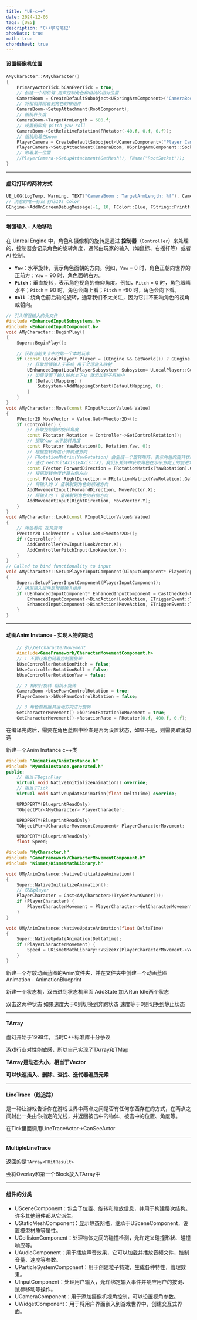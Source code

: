 ```yaml
---
title: "UE-c++"
date: 2024-12-03
tags: [UE5]
description: "C++学习笔记"
showDate: true
math: true
chordsheet: true
---
```


#### 设置摄像机位置

```c++
AMyCharacter::AMyCharacter()
{
	PrimaryActorTick.bCanEverTick = true;
	// 创建一个相机臂 用来控制角色和相机的相对位置
	CameraBoom = CreateDefaultSubobject<USpringArmComponent>("CameraBoom");
	// 将相机臂附着到角色的根组件
	CameraBoom->SetupAttachment(RootComponent);
	// 相机杆长度
	CameraBoom->TargetArmLength = 600.f;
	// 设置俯仰角 pitch yaw roll
	CameraBoom->SetRelativeRotation(FRotator(-40.f, 0.f, 0.f));
	// 相机附着在boom
	PlayerCamera = CreateDefaultSubobject<UCameraComponent>("Player Camera");
	PlayerCamera->SetupAttachment(CameraBoom, USpringArmComponent::SocketName);
	// 附着某一位置
	//PlayerCamera->SetupAttachment(GetMesh(), FName("RootSocket"));
}

```

---

#### 虚幻打印的两种方式


```c++
UE_LOG(LogTemp, Warning, TEXT("CameraBoom : TargetArmLength: %f"), CameraBoom->TargetArmLength);
// 消息的唯一标识 打印10s color
GEngine->AddOnScreenDebugMessage(-1, 10, FColor::Blue, FString::Printf(TEXT("CameraBoom : TargetArmLength: %f"), CameraBoom->TargetArmLength));
```

---

#### 增强输入 - 人物移动

在 Unreal Engine 中，角色和摄像机的旋转是通过 **控制器**（`Controller`）来处理的，控制器会记录角色的旋转角度，通常由玩家的输入（如鼠标、右摇杆等）或者 AI 控制。

- **`Yaw`**：水平旋转，表示角色面朝的方向。例如，`Yaw` = 0 时，角色正朝向世界的正前方；`Yaw` = 90 时，角色面朝右方。
- **`Pitch`**：垂直旋转，表示角色视角的俯仰角度。例如，`Pitch` = 0 时，角色眼睛水平；`Pitch` = 90 时，角色会向上看；`Pitch` = -90 时，角色会向下看。
- **`Roll`**：绕角色前后轴的旋转，通常我们不太关注，因为它并不影响角色的视角或朝向。

```c++
// 引入增强输入的头文件
#include <EnhancedInputSubsystems.h>
#include <EnhancedInputComponent.h>
void AMyCharacter::BeginPlay()
{
	Super::BeginPlay();

	// 获取当前关卡中的第一个本地玩家
	if (const ULocalPlayer* Player = (GEngine && GetWorld()) ? GEngine->GetFirstGamePlayer(GetWorld()) : nullptr){
		// 获取增强输入子系统 用于处理输入映射
		UEnhancedInputLocalPlayerSubsystem* Subsystem= ULocalPlayer::GetSubsystem<UEnhancedInputLocalPlayerSubsystem>(Player);
		// 如果设置了输入映射上下文 就添加到子系统中
		if (DefaultMapping) {
			Subsystem->AddMappingContext(DefaultMapping, 0);
		}
	}
}
void AMyCharacter::Move(const FInputActionValue& Value)
{
	FVector2D MoveVector = Value.Get<FVector2D>();
	if (Controller) {
		// 获取控制器的旋转角度
		const FRotator Rotation = Controller->GetControlRotation();
		// 提取Yaw 水平旋转角度
		const FRotator YawRotation(0, Rotation.Yaw, 0);
		// 根据旋转角度计算前进方向
		// FRotationMatrix(YawRotation) 会生成一个旋转矩阵，表示角色的旋转状态
		// 通过 GetUnitAxis(EAxis::X)，我们从矩阵中获取角色在水平方向上的前进方向（即角色面朝的方向）
		const FVector ForwardDirection = FRotationMatrix(YawRotation).GetUnitAxis(EAxis::X);
		// 根据旋转角度计算右侧方向
		const FVector RightDirection = FRotationMatrix(YawRotation).GetUnitAxis(EAxis::Y);
		// 将输入的 X 值映射到角色的前进方向
		AddMovementInput(ForwardDirection, MoveVector.X);
		// 将输入的 Y 值映射到角色的右侧方向
		AddMovementInput(RightDirection, MoveVector.Y);
	}
}
void AMyCharacter::Look(const FInputActionValue& Value)
{
	// 角色看向 视角旋转
	FVector2D LookVector = Value.Get<FVector2D>();
	if (Controller) {
		AddControllerYawInput(LookVector.X);
		AddControllerPitchInput(LookVector.Y);
	}
}
// Called to bind functionality to input
void AMyCharacter::SetupPlayerInputComponent(UInputComponent* PlayerInputComponent)
{
	Super::SetupPlayerInputComponent(PlayerInputComponent);
	// 确保输入组件是增强输入组件
	if (UEnhancedInputComponent* EnhancedInputComponent = CastChecked<UEnhancedInputComponent>(PlayerInputComponent)) {
		EnhancedInputComponent->BindAction(LookAction, ETriggerEvent::Triggered, this, &AMyCharacter::Look);
		EnhancedInputComponent->BindAction(MoveAction, ETriggerEvent::Triggered, this, &AMyCharacter::Move);
	}
}


```

---

#### 动画Anim Instance - 实现人物的跑动

```c++
	// 引入GetCharacterMovement
	#include<GameFramework/CharacterMovementComponent.h>	
	// 1 不要让角色随着控制器旋转
	bUseControllerRotationPitch = false;
	bUseControllerRotationRoll = false;
	bUseControllerRotationYaw = false;

	// 2 相机杆旋转 相机不旋转
	CameraBoom->bUsePawnControlRotation = true;
	PlayerCamera->bUsePawnControlRotation = false;

	// 3 角色要根据其运动方向进行旋转
	GetCharacterMovement()->bOrientRotationToMovement = true;
	GetCharacterMovement()->RotationRate = FRotator(0.f, 400.f, 0.f);
```

在编译完成后，需要在角色蓝图中检查是否为设置状态，如果不是，则需要取消勾选

新建一个Anim Instance c++类

```c++
#include "Animation/AnimInstance.h"
#include "MyAnimInstance.generated.h"
public:
	// 相当于BeginPlay
	virtual void NativeInitializeAnimation() override;
	// 相当于Tick
	virtual void NativeUpdateAnimation(float DeltaTime) override;

	UPROPERTY(BlueprintReadOnly)
	TObjectPtr<AMyCharacter> PlayerCharacter;

	UPROPERTY(BlueprintReadOnly)
	TObjectPtr<UCharacterMovementComponent> PlayerCharacterMovement;

	UPROPERTY(BlueprintReadOnly)
	float Speed;
```

```c++
#include "MyCharacter.h"
#include "GameFramework/CharacterMovementComponent.h"
#include "Kismet/KismetMathLibrary.h"

void UMyAnimInstance::NativeInitializeAnimation()
{
	Super::NativeInitializeAnimation();
	// 获取player
	PlayerCharacter = Cast<AMyCharacter>(TryGetPawnOwner());
	if (PlayerCharacter) {
		PlayerCharacterMovement = PlayerCharacter->GetCharacterMovement();
	}
}

void UMyAnimInstance::NativeUpdateAnimation(float DeltaTime)
{
	Super::NativeUpdateAnimation(DeltaTime);
	if (PlayerCharacterMovement) {
		Speed = UKismetMathLibrary::VSizeXY(PlayerCharacterMovement->Velocity);
	}
}
```

新建一个存放动画蓝图的Anim文件夹，并在文件夹中创建一个动画蓝图 Animation - AnimationBlueprint

新建一个状态机，双击进到状态机里面 AddState 加入Run Idle两个状态

双击这两种状态 如果速度大于0则切换到奔跑状态 速度等于0则切换到静止状态

---

#### TArray

虚幻开始于1998年，当时C++标准库十分争议

游戏行业对性能敏感，所以自己实现了TArray和TMap

**TArray是动态大小，相当于Vector**

**可以快速插入、删除、查找、迭代器遍历元素**

---

#### LineTrace（线追踪）

是一种让游戏告诉你在游戏世界中两点之间是否有任何东西存在的方式，在两点之间射出一条由你指定的光线，并返回被击中的物体、被击中的位置、角度等。

在Tick里面调用LineTraceActor->CanSeeActor

---

#### MultipleLineTrace

返回的是`TArray<FHitResult>`

会将Overlay和第一个Block放入TArray中

---

#### 组件的分类

- USceneComponent：包含了位置、旋转和缩放信息，并用于构建层次结构。许多其他组件都从它派生。
- UStaticMeshComponent：显示静态网格，继承于USceneComponent，设置模型材质等属性。
- UCollisionComponent：处理物体之间的碰撞检测，允许定义碰撞形状、碰撞响应等。
- UAudioComponent：用于播放声音效果，它可以加载并播放音频文件，控制音量、速度等参数。
- UParticleSystemComponent：用于创建粒子特效，生成各种特性，管理效果。
- UInputComponent：处理用户输入，允许绑定输入事件并响应用户的按键、鼠标移动等操作。
- UCameraComponent：用于添加摄像机视角控制，可以设置视角参数。
- UWidgetComponent：用于将用户界面嵌入到游戏世界中，创建交互式界面。



 













